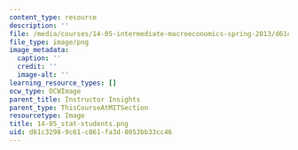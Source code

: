 ```yaml
---
content_type: resource
description: ''
file: /media/courses/14-05-intermediate-macroeconomics-spring-2013/d61c32989c61c861fa3d8053bb33cc46_14-05_stat-students.png
file_type: image/png
image_metadata:
  caption: ''
  credit: ''
  image-alt: ''
learning_resource_types: []
ocw_type: OCWImage
parent_title: Instructor Insights
parent_type: ThisCourseAtMITSection
resourcetype: Image
title: 14-05_stat-students.png
uid: d61c3298-9c61-c861-fa3d-8053bb33cc46
---
```

